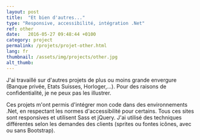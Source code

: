 ```yaml
---
layout: post
title:  "Et bien d'autres..."
type: "Responsive, accessibilité, intégration .Net"
ref: other
date:   2016-05-27 09:48:44 +0100
category: project
permalink: /projets/projet-other.html
lang: fr
thumbnail: /assets/img/projects/other.jpg
alt_thumb: 
---
```


J'ai travaillé sur d'autres projets de plus ou moins grande envergure (Banque privée, Etats Suisses, Horloger,...). Pour des raisons de confidentialité, je ne peux pas les illustrer.

Ces projets m'ont permis d'intégrer mon code dans des environnements .Net, en respectant les normes d'accessibilité pour certains. Tous ces sites sont responsives et utilisent Sass et jQuery.
J'ai utilisé des techniques différentes selon les demandes des clients (sprites ou fontes icônes, avec ou sans Bootstrap).

